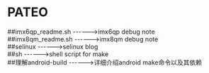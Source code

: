 # PATEO
##imx6qp_readme.sh        ------>imx6qp debug note<br>
##imx8qm_readme.sh        ------>imx8qm debug note<br>
##selinux                 ------>selinux blog<br>
##sh                      ------>shell script for make<br>
##理解android-build       ------>详细介绍android make命令以及其依赖<br>

